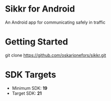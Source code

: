 **Sikkr for Android**
=====
An Android app for communicating safely in traffic

**Getting Started**
=====
git clone https://github.com/oskarjonefors/sikkr.git

**SDK Targets**
=====
 - Minimum SDK: **19**
 - Target SDK: **21**